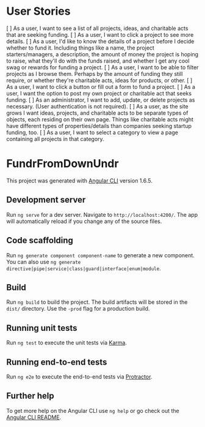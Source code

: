 # User Stories

[ ] As a user, I want to see a list of all projects, ideas, and charitable acts that are seeking funding.
[ ] As a user, I want to click a project to see more details.
[ ] As a user, I'd like to know the details of a project before I decide whether to fund it. Including things like a name, the project starters/managers, a description, the amount of money the project is hoping to raise, what they'll do with the funds raised, and whether I get any cool swag or rewards for funding a project.
[ ] As a user, I want to be able to filter projects as I browse them. Perhaps by the amount of funding they still require, or whether they're charitable acts, ideas for products, or other.
[ ] As a user, I want to click a button or fill out a form to fund a project.
[ ] As a user, I want the option to post my own project or charitable act that seeks funding.
[ ] As an administrator, I want to add, update, or delete projects as necessary. (User authentication is not required).
[ ] As a user, as the site grows I want ideas, projects, and charitable acts to be separate types of objects, each residing on their own page. Things like charitable acts might have different types of properties/details than companies seeking startup funding, too.
[ ] As a user, I want to select a category to view a page containing all projects in that category.




# FundrFromDownUndr

This project was generated with [Angular CLI](https://github.com/angular/angular-cli) version 1.6.5.

## Development server

Run `ng serve` for a dev server. Navigate to `http://localhost:4200/`. The app will automatically reload if you change any of the source files.

## Code scaffolding

Run `ng generate component component-name` to generate a new component. You can also use `ng generate directive|pipe|service|class|guard|interface|enum|module`.

## Build

Run `ng build` to build the project. The build artifacts will be stored in the `dist/` directory. Use the `-prod` flag for a production build.

## Running unit tests

Run `ng test` to execute the unit tests via [Karma](https://karma-runner.github.io).

## Running end-to-end tests

Run `ng e2e` to execute the end-to-end tests via [Protractor](http://www.protractortest.org/).

## Further help

To get more help on the Angular CLI use `ng help` or go check out the [Angular CLI README](https://github.com/angular/angular-cli/blob/master/README.md).
